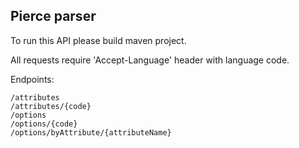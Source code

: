 
## Pierce parser

To run this API please build maven project.

All requests require 'Accept-Language' header with language code.

Endpoints:

    /attributes
    /attributes/{code}
    /options
    /options/{code}
    /options/byAttribute/{attributeName}
